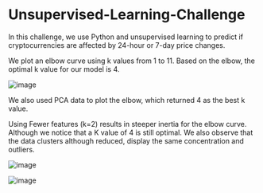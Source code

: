 # Unsupervised-Learning-Challenge

In this challenge, we use Python and unsupervised learning to predict if cryptocurrencies are affected by 24-hour or 7-day price changes.

We plot an elbow curve using k values from 1 to 11. Based on the elbow, the optimal k value for our model is 4.

![image](https://github.com/meardreed/Unsupervised-Learning-Challenge/assets/124413887/058390e6-878d-4585-ab3c-12fa8c206cea)


We also used PCA data to plot the elbow, which returned 4 as the best k value.


Using Fewer features (k=2) results in steeper inertia for the elbow curve. Although we notice that a K value of 4 is still optimal. We also observe that the data clusters although reduced, display the same concentration and outliers.

![image](https://github.com/meardreed/Unsupervised-Learning-Challenge/assets/124413887/f8dedb73-da11-4f27-9edb-77e46e16b57e)


![image](https://github.com/meardreed/Unsupervised-Learning-Challenge/assets/124413887/f99fc498-d163-4aca-878f-1ae0ebf3bac3)

